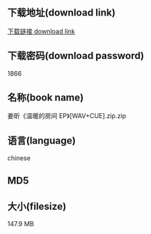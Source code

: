 ## 下载地址(download link)
[下载链接 download link](https://tutu365.netlify.app/?s=%E5%A7%9C%E6%98%95%E3%80%8A%E6%B8%A9%E6%9A%96%E7%9A%84%E6%88%BF%E9%97%B4+EP%E3%80%8B%5BWAV%2BCUE%5D.zip)

## 下载密码(download password)
1866

## 名称(book name)
姜昕《温暖的房间 EP》[WAV+CUE].zip.zip

## 语言(language)
chinese

## MD5


## 大小(filesize)
147.9 MB
